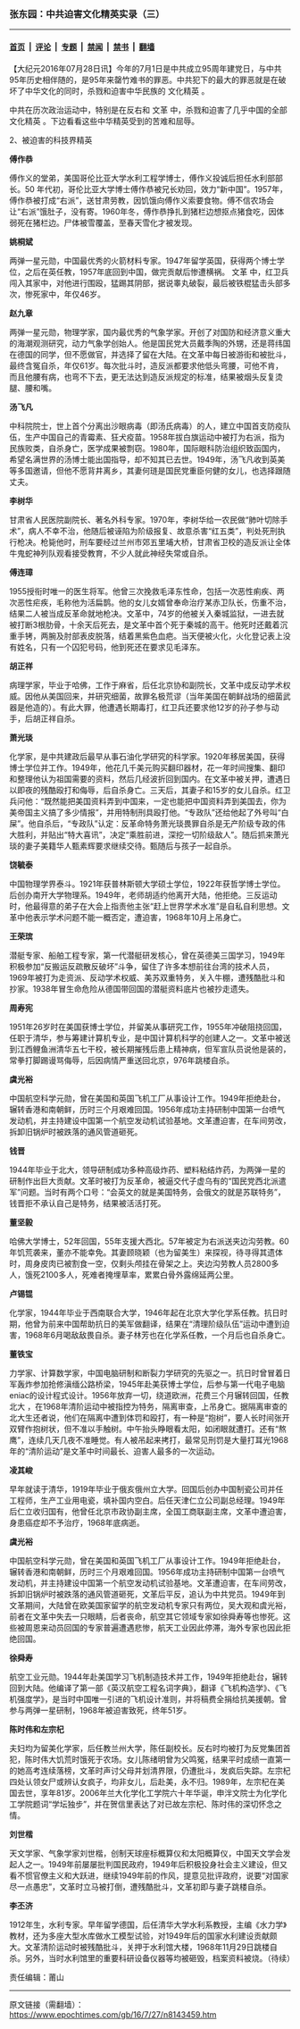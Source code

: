 ### 张东园：中共迫害文化精英实录（三）

---

#### [首页](../../../..?n8143459) &nbsp;|&nbsp; [评论](../../../../../epoch-comment?n8143459) &nbsp;|&nbsp; [专题](../../../../../epoch-special?n8143459) &nbsp;|&nbsp; [禁闻](../../../../../epoch-news?n8143459) &nbsp;|&nbsp; [禁书](../../../../../books?n8143459) &nbsp;|&nbsp; [翻墙](https://github.com/gfw-breaker/nogfw/blob/master/README.md?n8143459)


<div class="post_content" id="artbody" itemprop="articleBody">
 <!-- article content begin -->
 <p>
  【大纪元2016年07月28日讯】今年的7月1日是中共成立95周年建党日，与中共95年历史相伴随的，是95年来罄竹难书的罪恶。中共犯下的最大的罪恶就是在破坏了中华文化的同时，杀戮和迫害中华民族的
  <ok href="https://www.epochtimes.com/gb/tag/%E6%96%87%E5%8C%96%E7%B2%BE%E8%8B%B1.html">
   文化精英
  </ok>
  。
 </p>
 <p>
  中共在历次政治运动中，特别是在反右和
  <ok href="https://www.epochtimes.com/gb/tag/%E6%96%87%E9%9D%A9.html">
   文革
  </ok>
  中，杀戮和迫害了几乎中国的全部
  <ok href="https://www.epochtimes.com/gb/tag/%E6%96%87%E5%8C%96%E7%B2%BE%E8%8B%B1.html">
   文化精英
  </ok>
  。下边看看这些中华精英受到的苦难和屈辱。
 </p>
 <p>
  2、被迫害的科技界精英
 </p>
 <p>
  <strong>
   傅作恭
  </strong>
 </p>
 <p>
  傅作义的堂弟，美国哥伦比亚大学水利工程学博士，傅作义投诚后担任水利部部长。50 年代初，哥伦比亚大学博士傅作恭被兄长劝回，效力“新中国”。1957年，傅作恭被打成“右派”，送甘肃劳教，因饥饿向傅作义索要食物。傅不信农场会让“右派”饿肚子，没有寄。1960年冬，傅作恭挣扎到猪栏边想抠点猪食吃，因体弱死在猪栏边。尸体被雪覆盖，至春天雪化才被发现。
 </p>
 <p>
  <strong>
   姚桐斌
  </strong>
 </p>
 <p>
  两弹一星元勋，中国最优秀的火箭材料专家。1947年留学英国，获得两个博士学位，之后在英任教，1957年底回到中国，做完贡献后惨遭横祸。
  <ok href="https://www.epochtimes.com/gb/tag/%E6%96%87%E9%9D%A9.html">
   文革
  </ok>
  中，红卫兵闯入其家中，对他进行围殴，猛踢其阴部，据说睾丸破裂，最后被铁棍猛击头部多次，惨死家中，年仅46岁。
 </p>
 <p>
  <strong>
   赵九章
  </strong>
 </p>
 <p>
  两弹一星元勋，物理学家，国内最优秀的气象学家。开创了对国防和经济意义重大的海潮观测研究，动力气象学创始人。他是国民党大员戴季陶的外甥，还是蒋纬国在德国的同学，但不愿做官，并选择了留在大陆。在文革中每日被游街和被批斗，最终含冤自杀，年仅61岁。每次批斗时，造反派都要求他低头弯腰，可他不肯，而且他腰有病，也弯不下去，更无法达到造反派规定的标准，结果被烟头反复烫腿、腰和嘴。
 </p>
 <p>
  <strong>
   汤飞凡
  </strong>
 </p>
 <p>
  中科院院士，世上首个分离出沙眼病毒（即汤氏病毒）的人，建立中国首支防疫队伍，生产中国自己的青霉素、狂犬疫苗。1958年拔白旗运动中被打为右派，指为民族败类，自杀身亡，医学成果被剽窃。1980年，国际眼科防治组织致函国内，希望名满世界的汤博士能出国指导，却不知其已去世。1949年，汤飞凡收到英美等多国邀请，但他不愿背井离乡，其妻何琏是国民党重臣何健的女儿，也选择跟随丈夫。
 </p>
 <p>
  <strong>
   李树华
  </strong>
 </p>
 <p>
  甘肃省人民医院副院长、著名外科专家。1970年，李树华给一农民做“肺叶切除手术”，病人不幸不治，他随后被诬陷为阶级报复、故意杀害“红五类”，判处死刑执行枪决。枪毙他时，刑车要经过兰州市郊五里埔大桥，甘肃省卫校的造反派让全体牛鬼蛇神列队观看接受教育，不少人就此神经失常或自杀。
 </p>
 <p>
  <strong>
   傅连璋
  </strong>
 </p>
 <p>
  1955授衔时唯一的医生将军。他曾三次挽救毛泽东性命，包括一次恶性痢疾、两次恶性疟疾，毛称他为活扁鹊。他的女儿女婿曾奉命治疗某赤卫队长，伤重不治，结果二人被当成反革命就地枪决。文革中，74岁的他被关入秦城监狱，一进去就被打断3根肋骨，十余天后死去，是文革中首个死于秦城的高干。他死时还戴着沉重手铐，两腕及肘部表皮脱落，结着黑紫色血疤。当天便被火化，火化登记表上没有姓名，只有一个囚犯号码，他到死还在要求见毛泽东。
 </p>
 <p>
  <strong>
   胡正祥
  </strong>
 </p>
 <p>
  病理学家，毕业于哈佛，工作于麻省，后任北京协和副院长，文革中成反动学术权威。因他从美国回来，并研究细菌，故罪名极荒谬（当年美国在朝鲜战场的细菌武器是他造的）。有此大罪，他遭遇长期毒打，红卫兵还要求他12岁的孙子参与动手，后胡正祥自杀。
 </p>
 <p>
  <strong>
   萧光琰
  </strong>
 </p>
 <p>
  化学家，是中共建政后最早从事石油化学研究的科学家。1920年移居美国，获得博士学位并工作。1949年，他花几千美元购买翻印器材，花一年时间搜集、翻印和整理他认为祖国需要的资料，然后几经波折回到国内。在文革中被关押，遭遇日以即夜的残酷殴打和侮辱，后自杀身亡。三天后，其妻子和15岁的女儿自杀。红卫兵问他：“既然能把美国资料弄到中国来，一定也能把中国资料弄到美国去，你为美帝国主义搞了多少情报”，并用特制刑具殴打他。“专政队”还给他起了外号叫“白屎”。他自杀后，“专政队”认定：反革命特务萧光琰畏罪自杀是无产阶级专政的伟大胜利，并贴出“特大喜讯”，决定“乘胜前进，深挖一切阶级敌人”。随后抓来萧光琰的妻子美籍华人甄素辉要求继续交待。甄随后与孩子一起自杀。
 </p>
 <p>
  <strong>
   饶毓泰
  </strong>
 </p>
 <p>
  中国物理学界泰斗。1921年获普林斯顿大学硕士学位，1922年获哲学博士学位。后创办南开大学物理系。1949年，老师胡适约他离开大陆，他拒绝。三反运动时，他最得意的弟子在大会上指责他主张“赶上世界学术水准”是自私自利思想。文革中他表示学术问题不能一概否定，遭迫害，1968年10月上吊身亡。
 </p>
 <p>
  <strong>
   王荣瑸
  </strong>
 </p>
 <p>
  潜艇专家、船舶工程专家，第一代潜艇研发核心，曾在英德美三国学习，1949年积极参加“反搬运反疏散反破坏”斗争，留住了许多本想前往台湾的技术人员，1969年被打为走资派、反动学术权威、美苏双重特务，关入牛棚，遭残酷批斗和抄家。1938年冒生命危险从德国带回国的潜艇资料底片也被抄走遗失。
 </p>
 <p>
  <strong>
   周寿宪
  </strong>
 </p>
 <p>
  1951年26岁时在美国获博士学位，并留美从事研究工作，1955年冲破阻挠回国，任职于清华，参与筹建计算机专业，是中国计算机科学的创建人之一。文革中被送到江西鲤鱼洲清华五七干校，被长期摧残后患上精神病，但军宣队员说他是装的，常拳打脚踢谩骂侮辱，后因病情严重送回北京，976年跳楼自杀。
 </p>
 <p>
  <strong>
   虞光裕
  </strong>
 </p>
 <p>
  中国航空科学元勋，曾在美国和英国飞机工厂从事设计工作。1949年拒绝赴台，辗转香港和南朝鲜，历时三个月艰难回国。1956年成功主持研制中国第一台喷气发动机，并主持建设中国第一个航空发动机试验基地。文革遭迫害，在车间劳改，拆卸旧锅炉时被跌落的通风管道砸死。
 </p>
 <p>
  <strong>
   钱晋
  </strong>
 </p>
 <p>
  1944年毕业于北大，领导研制成功多种高级炸药、塑料粘结炸药，为两弹一星的研制作出巨大贡献。文革时被打为反革命，被逼交代子虚乌有的“国民党西北派遣军”问题。当时有两个口号：“会英文的就是美国特务，会俄文的就是苏联特务”，钱晋拒不承认自己是特务，结果被活活打死。
 </p>
 <p>
  <strong>
   董坚毅
  </strong>
 </p>
 <p>
  哈佛大学博士，52年回国，55年支援大西北。57年被定为右派送夹边沟劳教。60年饥荒袭来，董亦不能幸免。其妻顾晓颖（也为留美生）来探视，待寻得其遗体时，周身皮肉已被割食一空，仅剩头颅挂在骨架之上。夹边沟劳教人员2800多人，饿死2100多人，死难者掩埋草率，累累白骨外露绵延两公里。
 </p>
 <p>
  <strong>
   卢锡锟
  </strong>
 </p>
 <p>
  化学家，1944年毕业于西南联合大学，1946年起在北京大学化学系任教。抗日时期，他曾为前来中国帮助抗日的美军做翻译，结果在“清理阶级队伍”运动中遭到迫害，1968年6月喝敌敌畏自杀。妻子林芳也在化学系任教，一个月后也自杀身亡。
 </p>
 <p>
  <strong>
   董铁宝
  </strong>
 </p>
 <p>
  力学家、计算数学家，中国电脑研制和断裂力学研究的先驱之一。抗日时曾冒着日军轰炸参加抢修滇缅公路桥梁，1945年赴美获博士学位，后参与第一代电子电脑eniac的设计程式设计。1956年放弃一切，绕道欧洲，花费三个月辗转回国，任教
  <ok href='\"https://www.epochtimes.com/gb/tag/%E5%8C%97%E5%A4%A7.html\"'>
   北大
  </ok>
  ，在1968年清阶运动中被指控为特务，隔离审查，上吊身亡。据隔离审查的北大生还者说，他们在隔离中遭到体罚和殴打，有一种是“抱树”，要人长时间张开双臂作抱树状，但不准以手触树。中午抬头睁眼看太阳，如闭眼就遭打。还有“熬鹰”，连续几天几夜不准睡觉。有人被吊起来拷打，最常见刑罚是大量打耳光1968年的“清阶运动”是文革中时间最长、迫害人最多的一次运动。
 </p>
 <p>
  <strong>
   凌其峻
  </strong>
 </p>
 <p>
  早年就读于清华，1919年毕业于俄亥俄州立大学。回国后创办中国制瓷公司并任工程师，生产工业用电瓷，填补国内空白。后任天津仁立公司副总经理。1949年后仁立收归国有，他曾任北京市政协副主席，全国工商联副主席，文革中遭迫害，身患癌症却不予治疗，1968年底病逝。
 </p>
 <p>
  <strong>
   虞光裕
  </strong>
 </p>
 <p>
  中国航空科学元勋，曾在美国和英国飞机工厂从事设计工作。1949年拒绝赴台，辗转香港和南朝鲜，历时三个月艰难回国。1956年成功主持研制中国第一台喷气发动机，并主持建设中国第一个航空发动机试验基地。文革遭迫害，在车间劳改，拆卸旧锅炉时被跌落的通风管道砸死，文革后平反，追认为中共党员。1949年到文革期间，大陆曾在欧美国家留学的航空发动机专家只有两位，吴大观和虞光裕，前者在文革中失去一只眼睛，后者丧命，航空其它领域专家如徐舜寿等也惨死。这些被周恩来动员回国的专家普遍遭遇悲惨，航天工业因此停滞，海外专家也因此拒绝回国。
 </p>
 <p>
  <strong>
   徐舜寿
  </strong>
 </p>
 <p>
  航空工业元勋。1944年赴美国学习飞机制造技术并工作，1949年拒绝赴台，辗转回到大陆。他编译了第一部《英汉航空工程名词字典》，翻译《飞机构造学》、《飞机强度学》，是当时中国唯一引进的飞机设计准则，并将稿费全捐给抗美援朝。曾参与两弹一星研制，1968年被迫害致死，终年51岁。
 </p>
 <p>
  <strong>
   陈时伟和左宗杞
  </strong>
 </p>
 <p>
  夫妇均为留美化学家，后任教兰州大学，陈任副校长。反右时均被打为反党集团首犯，陈时伟大饥荒时饿死于农场。女儿陈绪明曾为父鸣冤，结果平时成绩一直第一的她高考连续落榜，文革时声讨父母并划清界限，仍遭批斗，发疯后失踪。左宗杞四处认领女尸或辨认女疯子，均非女儿，后赴美，永不归。1989年，左宗杞在美国去世，享年81岁。2006年兰大化学化工学院六十年华诞，申泮文院士为化学化工学院题词“学坛独步”，并在贺信里表达了对已故左宗杞、陈时伟的深切怀念之情。
 </p>
 <p>
  <strong>
   刘世楷
  </strong>
 </p>
 <p>
  天文学家、气象学家刘世楷，创制天球座标概算仪和太阳概算仪，中国天文学会发起人之一。1949年前屡屡批判国民政府，1949年后积极投身社会主义建设，但又看不惯官僚主义和大跃进，继续1949年前的作风，提意见批评政府，说要“对国家尽一点愚忠”，文革时立马被打倒，遭残酷批斗，文革初即与妻子跳楼自杀。
 </p>
 <p>
  <strong>
   李丕济
  </strong>
 </p>
 <p>
  1912年生，水利专家。早年留学德国，后任清华大学水利系教授，主编《水力学》教材，还为多座大型水库做水工模型试验，对1949年后的国家水利建设贡献颇大。文革清阶运动时被残酷批斗，关押于水利馆大楼，1968年11月29日跳楼自杀。另外，当时水利馆里的重要科研设备仪器等均被砸毁，档案资料被烧。（待续）
 </p>
 <p>
  责任编辑：莆山
 </p>
 <p>
 </p>
 <p>
 </p>
 <p>
 </p>
 <p>
 </p>
 <p>
 </p>
 <!-- article content end -->
 <div id="below_article_ad">
 </div>
</div>


---

原文链接（需翻墙）：https://www.epochtimes.com/gb/16/7/27/n8143459.htm